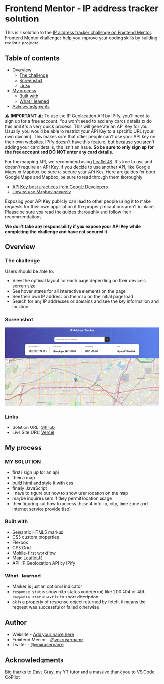 # Frontend Mentor - IP address tracker solution

This is a solution to the [IP address tracker challenge on Frontend Mentor](https://www.frontendmentor.io/challenges/ip-address-tracker-I8-0yYAH0). Frontend Mentor challenges help you improve your coding skills by building realistic projects.

## Table of contents

- [Overview](#overview)
  - [The challenge](#the-challenge)
  - [Screenshot](#screenshot)
  - [Links](#links)
- [My process](#my-process)
  - [Built with](#built-with)
  - [What I learned](#what-i-learned)
- [Acknowledgments](#acknowledgments)

⚠️ **IMPORTANT** ⚠️: To use the IP Geolocation API by IPify, you'll need to sign up for a free account. You won't need to add any cards details to do this and it's a very quick process. This will generate an API Key for you. Usually, you would be able to restrict your API Key to a specific URL (your own domain). This makes sure that other people can't use your API Key on their own websites. IPify doesn't have this feature, but because you aren't adding your card details, this isn't an issue. **So be sure to only sign up for the free account and DO NOT enter any card details**.

For the mapping API, we recommend using [LeafletJS](https://leafletjs.com/). It's free to use and doesn't require an API Key. If you decide to use another API, like Google Maps or Mapbox, be sure to secure your API Key. Here are guides for both Google Maps and Mapbox, be sure to read through them thoroughly:

- [API Key best practices from Google Developers](https://developers.google.com/maps/api-key-best-practices)
- [How to use Mapbox securely](https://docs.mapbox.com/help/troubleshooting/how-to-use-mapbox-securely/)

Exposing your API Key publicly can lead to other people using it to make requests for their own application if the proper precautions aren't in place. Please be sure you read the guides thoroughly and follow their recommendations.

**We don't take any responsibility if you expose your API Key while completing the challenge and have not secured it.**

## Overview

### The challenge

Users should be able to:

- View the optimal layout for each page depending on their device's screen size
- See hover states for all interactive elements on the page
- See their own IP address on the map on the initial page load
- Search for any IP addresses or domains and see the key information and location

### Screenshot

![](./image.png)

### Links

- Solution URL: [GitHub](https://your-solution-url.com)
- Live Site URL: [Vercel](https://your-live-site-url.com)

## My process

### MY SOLUTION

- first i sign up for an api
- then a map
- build html and style it with css
- finally JavaScript
- I have to figure out how to show user location on the map
- maybe inquire users if they permit location usage
- then figuring out how to access those 4 info: ip, city, time zone and internet service provider(isp)

### Built with

- Semantic HTML5 markup
- CSS custom properties
- Flexbox
- CSS Grid
- Mobile-first workflow
- Map: [LeafletJS](https://leafletjs.com/)
- API: IP Geolocation API by IPify

### What I learned

- Marker is just an optional indicator
- `response.status` show http status code(error) like 200 404 or 401. `response.statusText` is its short discription
- `ok` is a property of response object returned by fetch. it means the request was successful or failed otherwise

## Author

- Website - [Add your name here](https://www.your-site.com)
- Frontend Mentor - [@yourusername](https://www.frontendmentor.io/profile/yourusername)
- Twitter - [@yourusername](https://www.twitter.com/yourusername)

## Acknowledgments

Big thanks to Dave Gray, my YT tutor and a massive thank you to VS Code CoPilot
